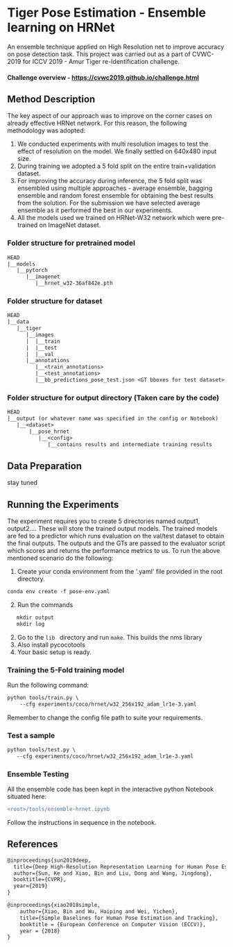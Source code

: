 # Tiger Pose Estimation - Ensemble learning on HRNet
An ensemble technique applied on High Resolution net to improve accuracy on pose detection task.
This project was carried out as a part of CVWC-2019 for ICCV 2019 - Amur Tiger re-Identification challenge.

#### Challenge overview - https://cvwc2019.github.io/challenge.html

## Method Description
The key aspect of our approach was to improve on the corner cases on already effective HRNet network. For this reason, the following methodology was adopted:
1. We conducted experiments with multi resolution images to test the effect of resolution on      the model. We finally settled on 640x480 input size. 
2. During training we adopted a 5 fold split on the entire train+validation dataset. 
3. For improving the accuracy during inference, the 5 fold split was ensembled using multiple      approaches - average ensemble, bagging  ensemble and random forest ensemble for obtaining      the best results from the solution. For the submission we have selected average ensemble as    it performed the best in our experiments.
4. All the models used we trained on HRNet-W32 network which were pre-trained on ImageNet          dataset.

### Folder structure for pretrained model
```diff
HEAD
|__models
   |__pytorch
      |__imagenet
         |__hrnet_w32-36af842e.pth
```
### Folder structure for dataset
```diff
HEAD
|__data
   |__tiger
      |__images
      |  |__train
      |  |__test
      |  |__val
      |__annotations
         |__<train_annotations>
         |__<test_annotations>
         |__bb_predictions_pose_test.json <GT bboxes for test dataset>
```
### Folder structure for output directory (Taken care by the code)
```diff
HEAD
|__output (or whatever name was specified in the config or Notebook)
   |__<dataset>
       |__pose_hrnet
          |__<config>
             |__contains results and intermediate training results
```
## Data Preparation
stay tuned

## Running the Experiments
The experiment requires you to create 5 directories named output1, output2.... These will store the trained output models.
The trained models are fed to a predictor which runs evaluation on the val/test dataset to obtain the final outputs.
The outputs and the GTs are passed to the evaluator script which scores and returns the performance metrics to us.
To run the above mentioned scenario do the following:
1. Create your conda environment from the '.yaml' file provided in the root directory.
```diff
conda env create -f pose-env.yaml
```
2. Run the commands
```diff
   mkdir output
   mkdir log
 ```
2. Go to the ```lib ``` directory and run ``` make ```. This builds the nms library
3. Also install pycocotools 
4. Your basic setup is ready.

### Training the 5-Fold training model
Run the following command:
```diff
python tools/train.py \
    --cfg experiments/coco/hrnet/w32_256x192_adam_lr1e-3.yaml
 ```
 Remember to change the config file path to suite your requirements.
 
 ### Test a sample
 ```diff
 python tools/test.py \
    --cfg experiments/coco/hrnet/w32_256x192_adam_lr1e-3.yaml
  ```
  ### Ensemble Testing
  All the ensemble code has been kept in the interactive python Notebook situated here:
  ```diff
  <root>/tools/ensemble-hrnet.ipynb
  ```
  Follow the instructions in sequence in the notebook.
## References
```diff
@inproceedings{sun2019deep,
  title={Deep High-Resolution Representation Learning for Human Pose Estimation},
  author={Sun, Ke and Xiao, Bin and Liu, Dong and Wang, Jingdong},
  booktitle={CVPR},
  year={2019}
}

@inproceedings{xiao2018simple,
    author={Xiao, Bin and Wu, Haiping and Wei, Yichen},
    title={Simple Baselines for Human Pose Estimation and Tracking},
    booktitle = {European Conference on Computer Vision (ECCV)},
    year = {2018}
}
```

